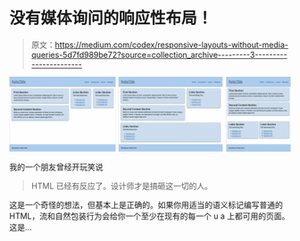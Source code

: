 # 没有媒体询问的响应性布局！

> 原文：<https://medium.com/codex/responsive-layouts-without-media-queries-5d7fd989be72?source=collection_archive---------3----------------------->

![](img/6db776fed81a2cdbb3bf03681cffbbb4.png)

我的一个朋友曾经开玩笑说

> HTML 已经有反应了。设计师才是搞砸这一切的人。

这是一个奇怪的想法，但基本上是正确的。如果你用适当的语义标记编写普通的 HTML，流和自然包装行为会给你一个至少在现有的每一个 u a 上都可用的页面。这是…